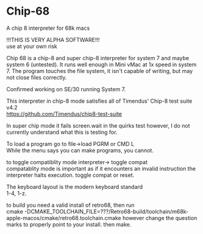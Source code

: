 # Chip-68
A chip 8 interpreter for 68k macs

!!!THIS IS VERY ALPHA SOFTWARE!!!<br /> 
      use at your own risk

Chip 68 is a chip-8 and super chip-8 interpreter for
system 7 and maybe system 6 (untested). It runs well enough
in Mini vMac at 1x speed in system 7. The program touches
the file system, it isn't capable of writing, but may
not close files correctly.

Confirmed working on SE/30 running System 7.

This interpreter in chip-8 mode satisfies all of
Timendus' Chip-8 test suite v4.2<br /> 
https://github.com/Timendus/chip8-test-suite

In super chip mode it fails screen.wait in
the quirks test however, I do not currently 
understand what this is testing for.

To load a program go to file->load PGRM or CMD L<br /> 
While the menu says you can make programs, you cannot.

to toggle compatiblity mode interpreter-> toggle compat<br /> 
compatablity mode is important as if it encounters an invalid
instruction the interpreter halts execution. toggle compat or reset.

The keyboard layout is the modern keyboard standard<br /> 
1-4, 1-z.

to build you need a valid install of retro68, then run<br />
cmake -DCMAKE_TOOLCHAIN_FILE=???/Retro68-build/toolchain/m68k-apple-macos/cmake/retro68.toolchain.cmake
however change the question marks to properly point to your install.
then make.
